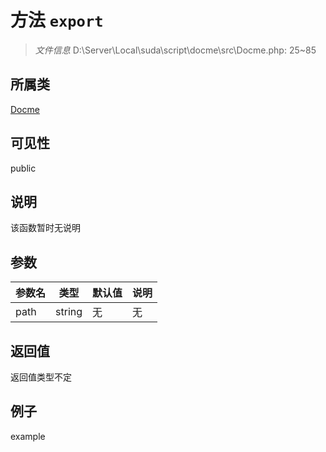 # 方法 `export`



> *文件信息* D:\Server\Local\suda\script\docme\src\Docme.php: 25~85

## 所属类 

[Docme](../Docme.md)

## 可见性

 public 

## 说明

该函数暂时无说明


## 参数


| 参数名 | 类型 | 默认值 | 说明 |
|--------|-----|-------|-------|
| path |  string | 无 | 无 |



## 返回值

返回值类型不定


## 例子

example